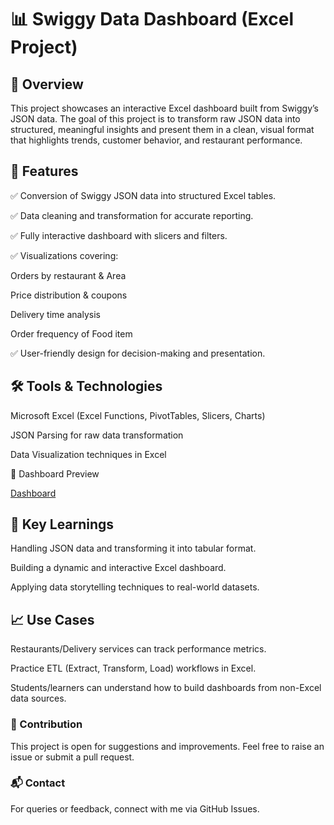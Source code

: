 # 📊 Swiggy Data Dashboard (Excel Project)
## 📝 Overview

This project showcases an interactive Excel dashboard built from Swiggy’s JSON data. The goal of this project is to transform raw JSON data into structured, meaningful insights and present them in a clean, visual format that highlights trends, customer behavior, and restaurant performance.

## 🚀 Features

✅ Conversion of Swiggy JSON data into structured Excel tables.

✅ Data cleaning and transformation for accurate reporting.

✅ Fully interactive dashboard with slicers and filters.

✅ Visualizations covering:

Orders by restaurant & Area

Price distribution & coupons

Delivery time analysis

Order frequency of Food item

✅ User-friendly design for decision-making and presentation.

## 🛠️ Tools & Technologies

Microsoft Excel (Excel Functions, PivotTables, Slicers, Charts)

JSON Parsing for raw data transformation

Data Visualization techniques in Excel

📸 Dashboard Preview

[Dashboard](https://github.com/user-attachments/assets/50dca9e3-7fc6-41e4-85d2-10898544ae51)

## 🔑 Key Learnings

Handling JSON data and transforming it into tabular format.

Building a dynamic and interactive Excel dashboard.

Applying data storytelling techniques to real-world datasets.

## 📈 Use Cases

Restaurants/Delivery services can track performance metrics.

Practice ETL (Extract, Transform, Load) workflows in Excel.

Students/learners can understand how to build dashboards from non-Excel data sources.

### 🤝 Contribution

This project is open for suggestions and improvements. Feel free to raise an issue or submit a pull request.

### 📬 Contact

For queries or feedback, connect with me via GitHub Issues.
